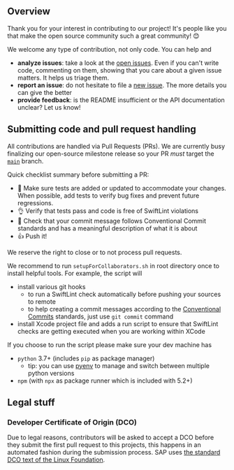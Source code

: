 ## Overview

Thank you for your interest in contributing to our project! It's people like you that make the open source community such a great community! 😊

We welcome any type of contribution, not only code. You can help and 
- **analyze issues**: take a look at the [open issues](https://github.com/SAP/cloud-sdk-ios-fiori/issues?state=open). Even if you can't write code, commenting on them, showing that you care about a given issue matters. It helps us triage them.
- **report an issue**: do not hesitate to file a  [new issue](https://github.com/SAP/cloud-sdk-ios-fiori/issues/new). The more details you can give the better
- **provide feedback**: is the README insufficient or the API documentation unclear? Let us know!

## Submitting code and pull request handling

All contributions are handled via Pull Requests (PRs). We are currently busy finalizing our open-source milestone release so your PR _must_ target the [`main`](https://github.com/SAP/cloud-sdk-ios-fiori/tree/main) branch.

Quick checklist summary before submitting a PR:

* 🔎 Make sure tests are added or updated to accommodate your changes. When possible, add tests to verify bug fixes and prevent future regressions.
* 👌 Verify that tests pass and code is free of SwiftLint violations 
* 📖 Check that your commit message follows Conventional Commit standards and has a meaningful description of what it is about
* 👍 Push it!

We reserve the right to close or to not process pull requests.

We recommend to run `setupForCollaborators.sh` in root directory once to install helpful tools. For example, the script will
- install various git hooks
  - to run a SwiftLint check automatically before pushing your sources to remote
  - to help creating a commit messages according to the [Conventional Commits](https://www.conventionalcommits.org/en/v1.0.0/) standards, just use `git commit` command
- install Xcode project file and adds a run script to ensure that SwiftLint checks are getting executed when you are working within XCode

If you choose to run the script please make sure your dev machine has
- `python` 3.7+ (includes `pip` as package manager)
  - tip: you can use [pyenv](https://github.com/pyenv/pyenv) to manage and switch between multiple python versions
- `npm` (with `npx` as package runner which is included with 5.2+)

## Legal stuff

### Developer Certificate of Origin (DCO)

Due to legal reasons, contributors will be asked to accept a DCO before they submit the first pull request to this projects, this happens in an automated fashion during the submission process. SAP uses [the standard DCO text of the Linux Foundation](https://developercertificate.org/).
